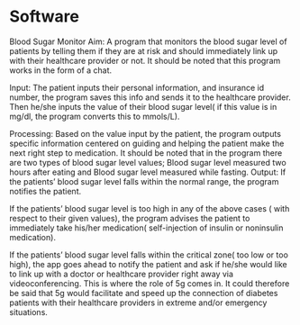 # Software
Blood Sugar Monitor
Aim: A program that monitors the blood sugar level of patients by telling them if they are at risk and should immediately link up with their healthcare provider or not. It should be noted that this program works in the form of a chat.

Input: The patient inputs their personal information, and insurance id number, the program saves this info and sends it to the healthcare provider. Then he/she inputs the value of their blood sugar level( if this value is in mg/dl, the program converts this to mmols/L). 

Processing: Based on the value input by the patient, the program outputs specific information centered on guiding and helping the patient make the next right step to medication. It should be noted that in the program there are two types of blood sugar level values;
Blood sugar level measured two hours after eating and Blood sugar level measured while fasting.
Output: If the patients’ blood sugar level falls within the normal range, the program notifies the patient.

If the patients’ blood sugar level is too high in any of the above cases ( with respect to their given values), the program advises the patient to immediately take his/her medication( self-injection of insulin or noninsulin medication).

If the patients’ blood sugar level falls within the critical zone( too low or too high), the app goes ahead to notify the patient and ask if he/she would like to link up with a doctor or healthcare provider right away via videoconferencing. This is where the role of 5g comes in. It could therefore be said that 5g would facilitate and speed up the connection of diabetes patients with their healthcare providers in extreme and/or emergency situations.


